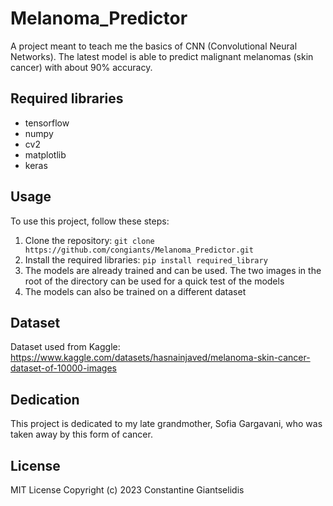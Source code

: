 # Melanoma_Predictor
A project meant to teach me the basics of CNN (Convolutional Neural Networks). The latest model is able to predict malignant melanomas (skin cancer) with about 90% accuracy. 

## Required libraries
- tensorflow
- numpy 
- cv2
- matplotlib
- keras

## Usage
To use this project, follow these steps:
1. Clone the repository: `git clone https://github.com/congiants/Melanoma_Predictor.git`
2. Install the required libraries: `pip install required_library`
3. The models are already trained and can be used. The two images in the root of the directory can be used for a quick test of the models
4. The models can also be trained on a different dataset 

## Dataset
Dataset used from Kaggle: https://www.kaggle.com/datasets/hasnainjaved/melanoma-skin-cancer-dataset-of-10000-images

## Dedication
This project is dedicated to my late grandmother, Sofia Gargavani, who was taken away by this form of cancer. 

## License
MIT License Copyright (c) 2023 Constantine Giantselidis 
